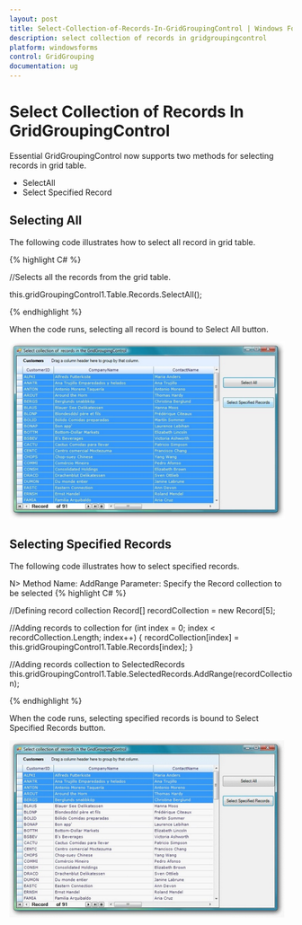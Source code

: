 ```yaml
---
layout: post
title: Select-Collection-of-Records-In-GridGroupingControl | Windows Forms | Syncfusion
description: select collection of records in gridgroupingcontrol
platform: windowsforms
control: GridGrouping
documentation: ug
---
```


# Select Collection of Records In GridGroupingControl

Essential GridGroupingControl now supports two methods for selecting records in grid table. 

* SelectAll
* Select Specified Record



## Selecting All

The following code illustrates how to select all record in grid table.

{% highlight C# %} 

//Selects all the records from the grid table.

this.gridGroupingControl1.Table.Records.SelectAll();

 {% endhighlight %}

When the code runs, selecting all record is bound to Select All button.

 ![](Select-Collection-of-Records-In-GridGroupingControl_images/Select-Collection-of-Records-In-GridGroupingControl_img1.png)





## Selecting Specified Records

The following code illustrates how to select specified records.

N> Method Name:  AddRange   Parameter: Specify the Record collection to be selected
{% highlight C# %} 

//Defining record collection
Record[] recordCollection = new Record[5];

//Adding records to collection
for (int index = 0; index < recordCollection.Length; index++)
{
    recordCollection[index] = this.gridGroupingControl1.Table.Records[index];
}

//Adding records collection to SelectedRecords
this.gridGroupingControl1.Table.SelectedRecords.AddRange(recordCollection);

 {% endhighlight %}

When the code runs, selecting specified records is bound to Select Specified Records button. 

 ![](Select-Collection-of-Records-In-GridGroupingControl_images/Select-Collection-of-Records-In-GridGroupingControl_img3.png) 



